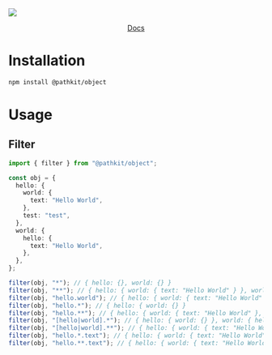 <img src="https://github.com/muijf/pathkit/blob/main/.github/banner.png?raw=true">

<p align="center">
  <a href="https://docs.muijf.com/pathkit">Docs</a>
</p>

# Installation

```bash
npm install @pathkit/object
```

# Usage

## Filter

```ts
import { filter } from "@pathkit/object";

const obj = {
  hello: {
    world: {
      text: "Hello World",
    },
    test: "test",
  },
  world: {
    hello: {
      text: "Hello World",
    },
  },
};

filter(obj, "*"); // { hello: {}, world: {} }
filter(obj, "**"); // { hello: { world: { text: "Hello World" } }, world: { hello: { text: "Hello World" } } }
filter(obj, "hello.world"); // { hello: { world: { text: "Hello World" } } }
filter(obj, "hello.*"); // { hello: { world: {} }
filter(obj, "hello.**"); // { hello: { world: { text: "Hello World" }, test: "test" } }
filter(obj, "[hello|world].*"); // { hello: { world: {} }, world: { hello: {} } }
filter(obj, "[hello|world].**"); // { hello: { world: { text: "Hello World" } }, world: { hello: { text: "Hello World" } } }
filter(obj, "hello.*.text"); // { hello: { world: { text: "Hello World" } } }
filter(obj, "hello.**.text"); // { hello: { world: { text: "Hello World" } } }
```
